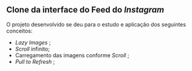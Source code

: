 ## Clone da interface do Feed do *Instagram*
O projeto desenvolvido se deu para o estudo e aplicação dos seguintes conceitos:
* *Lazy Images* ;
* *Scroll* infinito;
* Carregamento das imagens conforme *Scroll* ;
* *Pull to Refresh*  ; 
